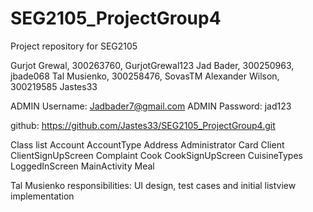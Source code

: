 # SEG2105_ProjectGroup4
Project repository for SEG2105

Gurjot Grewal, 300263760, GurjotGrewal123
Jad Bader, 300250963, jbade068
Tal Musienko, 300258476, SovasTM
Alexander Wilson, 300219585 Jastes33

ADMIN Username: Jadbader7@gmail.com 
ADMIN Password: jad123

github: https://github.com/Jastes33/SEG2105_ProjectGroup4.git

Class list 
    Account
    AccountType
    Address
    Administrator
    Card
    Client
    ClientSignUpScreen
    Complaint
    Cook
    CookSignUpScreen
    CuisineTypes
    LoggedInScreen
    MainActivity
    Meal

Tal Musienko responsibilities: UI design, test cases and initial listview implementation